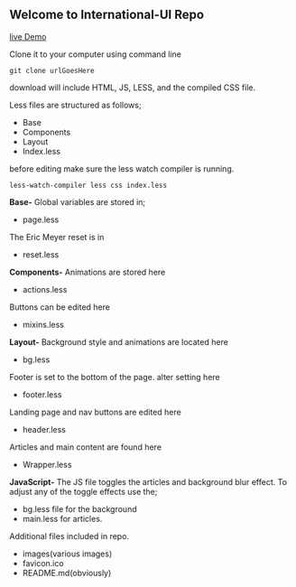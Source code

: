 ## Welcome to International-UI Repo

[live Demo](https://buildweekfeb4-issw.github.io/International-UI/#team)

Clone it to your computer using command line 
``` 
git clone urlGoesHere
```
download will include HTML, JS, LESS, and the compiled CSS file. 

Less files are structured as follows;
- Base
- Components
- Layout
- Index.less

before editing make sure the less watch compiler is running.
```
less-watch-compiler less css index.less
```
**Base-**
Global variables  are stored in;
- page.less

The Eric Meyer reset is in
- reset.less

**Components-**
Animations are stored here
- actions.less

Buttons can be edited here
- mixins.less

**Layout-**
Background style and animations are located here
- bg.less

Footer is set to the bottom of the page. alter setting here
- footer.less

Landing page and nav buttons are edited here
- header.less

Articles and main content are found here
- Wrapper.less

**JavaScript-**
The JS file toggles the articles and background blur effect.
To adjust any of the toggle effects use the; 
- bg.less file for the background
- main.less for articles.



Additional files included in repo.
- images(various images)
- favicon.ico
- README.md(obviously)


